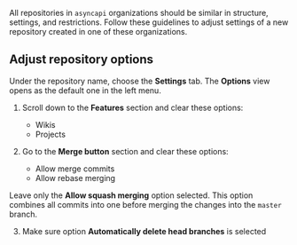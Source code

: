 All repositories in `asyncapi` organizations should be similar in structure, settings, and restrictions. Follow these guidelines to adjust settings of a new repository created in one of these organizations.

## Adjust repository options

Under the repository name, choose the **Settings** tab. The **Options** view opens as the default one in the left menu.

1. Scroll down to the **Features** section and clear these options:
    - Wikis
    - Projects

2. Go to the **Merge button** section and clear these options:
    - Allow merge commits
    - Allow rebase merging

Leave only the **Allow squash merging** option selected. This option combines all commits into one before merging the changes into the `master` branch.

3. Make sure option **Automatically delete head branches** is selected